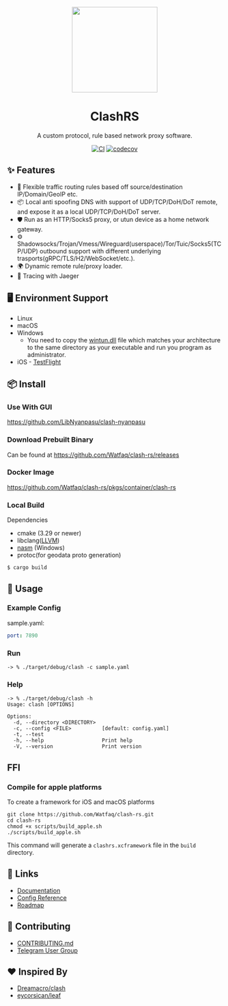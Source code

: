<p align="center">
  <a href="https://ant.design">
    <img width="200" src="https://github.com/Watfaq/clash-rs/assets/543405/76122ef1-eac8-478a-8ba4-ca5e54f8e272">
  </a>
</p>

<h1 align="center">ClashRS</h1>

<div align="center">

A custom protocol, rule based network proxy software.

[![CI](https://github.com/Watfaq/clash-rs/actions/workflows/ci.yml/badge.svg)](https://github.com/Watfaq/clash-rs/actions/workflows/ci.yml) [![codecov](https://codecov.io/github/Watfaq/clash-rs/graph/badge.svg?token=ZQK5WB63KR)](https://app.codecov.io/github/Watfaq/clash-rs/tree/master/)

</div>

## ✨ Features

- 🌈 Flexible traffic routing rules based off source/destination IP/Domain/GeoIP etc.
- 📦 Local anti spoofing DNS with support of UDP/TCP/DoH/DoT remote, and expose it as a local UDP/TCP/DoH/DoT server.
- 🛡 Run as an HTTP/Socks5 proxy, or utun device as a home network gateway.
- ⚙️ Shadowsocks/Trojan/Vmess/Wireguard(userspace)/Tor/Tuic/Socks5(TCP/UDP) outbound support with different underlying trasports(gRPC/TLS/H2/WebSocket/etc.).
- 🌍 Dynamic remote rule/proxy loader.
- 🎵 Tracing with Jaeger

## 🖥 Environment Support

- Linux
- macOS
- Windows
  - You need to copy the [wintun.dll](https://wintun.net/) file which matches your architecture to the same directory as your executable and run you program as administrator.
- iOS - [TestFlight](https://testflight.apple.com/join/cLy4Ub5C) 

## 📦 Install

### Use With GUI

https://github.com/LibNyanpasu/clash-nyanpasu

### Download Prebuilt Binary

Can be found at https://github.com/Watfaq/clash-rs/releases

### Docker Image

https://github.com/Watfaq/clash-rs/pkgs/container/clash-rs

### Local Build

Dependencies

* cmake (3.29 or newer)
* libclang([LLVM](https://github.com/llvm/llvm-project/releases/tag/llvmorg-16.0.4))
* [nasm](https://www.nasm.us/pub/nasm/releasebuilds/2.16/win64/) (Windows)
* protoc(for geodata proto generation)
```
$ cargo build
```

## 🔨 Usage

### Example Config

sample.yaml:

```yaml
port: 7890
```

### Run
```shell
-> % ./target/debug/clash -c sample.yaml
```

### Help
```shell
-> % ./target/debug/clash -h
Usage: clash [OPTIONS]

Options:
  -d, --directory <DIRECTORY>
  -c, --config <FILE>          [default: config.yaml]
  -t, --test
  -h, --help                   Print help
  -V, --version                Print version
```

## FFI

### Compile for apple platforms

To create a framework for iOS and macOS platforms

```shell
git clone https://github.com/Watfaq/clash-rs.git
cd clash-rs
chmod +x scripts/build_apple.sh
./scripts/build_apple.sh
```

This command will generate a `clashrs.xcframework` file in the `build` directory.

## 🔗 Links

- [Documentation](https://watfaq.gitbook.io/clashrs-user-manual/)
- [Config Reference](https://watfaq.github.io/clash-rs/)
- [Roadmap](https://github.com/Watfaq/clash-rs/issues/59)


## 🤝 Contributing

- [CONTRIBUTING.md](CONTRIBUTING.md)
- [Telegram User Group](https://t.me/thisisnotclash)

## ❤️ Inspired By
- [Dreamacro/clash](https://github.com/Dreamacro/clash)
- [eycorsican/leaf](https://github.com/eycorsican/leaf)

